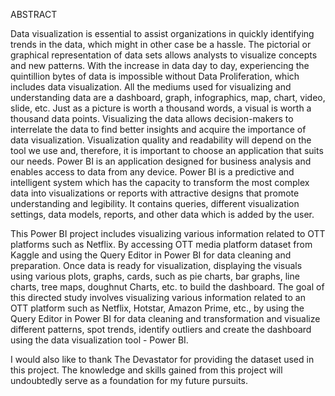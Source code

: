 ABSTRACT

Data visualization is essential to assist organizations in quickly identifying trends in the data, which might in other case be a hassle. The pictorial or graphical representation of data sets allows analysts to visualize concepts and new patterns. With the increase in data day to day, experiencing the quintillion bytes of data is impossible without Data Proliferation, which includes data visualization. All the mediums used for visualizing and understanding data are a dashboard, graph, infographics, map, chart, video, slide, etc. Just as a picture is worth a thousand words, a visual is worth a thousand data points. Visualizing the data allows decision-makers to interrelate the data to find better insights and acquire the importance of data visualization. Visualization quality and readability will depend on the tool we use and, therefore, it is important to choose an application that suits our needs. Power BI is an application designed for business analysis and enables access to data from any device. Power BI is a predictive and intelligent system which has the capacity to transform the most complex data into visualizations or reports with attractive designs that promote understanding and legibility. It contains queries, different visualization settings, data models, reports, and other data which is added by the user. 

This Power BI project includes visualizing various information related to OTT platforms such as Netflix. By accessing OTT media platform dataset from Kaggle and using the Query Editor in Power BI for data cleaning and preparation. Once data is ready for visualization, displaying the visuals using various plots, graphs, cards, such as pie charts, bar graphs, line charts, tree maps, doughnut Charts, etc. to build the dashboard. The goal of  this directed study involves visualizing various information related to an OTT platform such as Netflix, Hotstar, Amazon Prime, etc., by using the Query Editor in Power BI for data cleaning and transformation and visualize different patterns, spot trends, identify outliers and create the dashboard using the data visualization tool - Power BI. 

I would also like to thank The Devastator for providing the dataset used in this project. The knowledge and skills gained from this project will undoubtedly serve as a foundation for my future pursuits.
